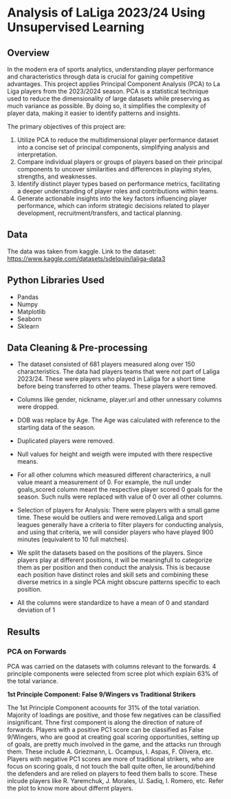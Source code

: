 # **Analysis of LaLiga 2023/24 Using Unsupervised Learning**

## **Overview**

In the modern era of sports analytics, understanding player performance and characteristics through data is crucial for gaining competitive advantages. This project applies Principal Component Analysis (PCA) to La Liga players from the 2023/2024 season. PCA is a statistical technique used to reduce the dimensionality of large datasets while preserving as much variance as possible. By doing so, it simplifies the complexity of player data, making it easier to identify patterns and insights.

The primary objectives of this project are:

1. Utilize PCA to reduce the multidimensional player performance dataset into a concise set of principal components, simplifying analysis and interpretation.
2. Compare individual players or groups of players based on their principal components to uncover similarities and differences in playing styles, strengths, and weaknesses.
3. Identify distinct player types based on performance metrics, facilitating a deeper understanding of player roles and contributions within teams.
4. Generate actionable insights into the key factors influencing player performance, which can inform strategic decisions related to player development, recruitment/transfers, and tactical planning.

## **Data**

The data was taken from kaggle. 
Link to the dataset: https://www.kaggle.com/datasets/sdelquin/laliga-data3

## **Python Libraries Used**

* Pandas
* Numpy
* Matplotlib
* Seaborn
* Sklearn

## **Data Cleaning & Pre-processing**

* The dataset consisted of 681 players measured along over 150 characteristics. The data had players teams that were not part of Laliga 2023/24. These were players who played in Laliga for a short time before being transferred to other teams. These players were removed.

* Columns like gender, nickname, player.url and other unnessary columns were dropped.

* DOB was replace by Age. The Age was calculated with reference to the starting data of the season.

* Duplicated players were removed.

* Null values for height and weigth were imputed with there respective means.

* For all other columns which measured different characterirics, a null value meant a measurement of 0. For example, the null under goals_scored column meant the respective player scored 0 goals for the season. Such nulls were replaced with value of 0 over all other columns.

* Selection of players for Analysis: There were players with a small game time. These would be outliers and were removed.Laliga and sport leagues generally have a criteria to filter players for conducting analysis, and using that criteria, we will consider players who have played 900 minutes (equivalent to 10 full matches).
  
* We split the datasets based on the positions of the players. Since players play at different positions, it will be meaningfull to categorize them as per position and then conduct the analysis. This is because each position have distinct roles and skill sets and combining these diverse metrics in a single PCA might obscure patterns specific to each position.
  
* All the columns were standardize to have a mean of 0 and standard deviation of 1

## **Results**

### PCA on Forwards

PCA was carried on the datasets with columns relevant to the forwards. 4 principle components were selected from scree plot which explain 63% of the total variance.

**1st Principle Component: False 9/Wingers vs Traditional Strikers**

The 1st Principle Component acoounts for 31% of the total variation. Majority of loadings are positive, and those few negatives can be classified insignificant. Thne first component is along the direction of nature of forwards. Players with a positive PC1 score can be classified as False 9/Wingers, who are good at creating goal scoring opportunities, setting up of goals, are pretty much involved in the game, and the attacks run through them. These include A. Griezmann, L. Ocampus, I. Aspas, F. Olivera, etc. Players with negative PC1 scores are more of traditional strikers, who are focus on scoring goals, d not touch the ball quite often, lie around/behind the defenders and are relied on players to feed them balls to score. These inlcude players like R. Yaremchuk, J. Morales, U. Sadiq, I. Romero, etc. Refer the plot to know more about differnt players.
























